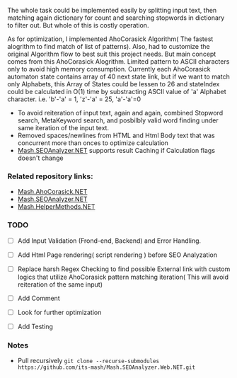 ﻿The whole task could be implemented easily by splitting input text, then matching again dictionary for count and searching stopwords in dictionary to filter out. But whole of this is costly operation.

As for optimization, I implemented AhoCorasick Algorithm( The fastest alogrithm to find match of list of patterns). Also, had to customize the original Algorithm flow to best suit this project needs. But main concept comes from this AhoCorasick Alogrithm. Limited pattern to ASCII characters only to avoid high memory consumption. Currently each AhoCorasick automaton state contains array of 40 next state link, but if we want to match only Alphabets, this Array of States could be lessen to 26 and stateIndex could be calculated in O(1) time by substracting ASCII value of 'a' Alphabet character. i.e. 'b'-'a' = 1, 'z'-'a' = 25, 'a'-'a'=0 

* To avoid reiteration of input text, again and again, combined Stopword search, MetaKeyword search, and posbilbly valid word finding under same iteration of the input text.
* Removed spaces/newlines from HTML and Html Body text that was concurrent more than onces to optimize calculation
* [Mash.SEOAnalyzer.NET](https://github.com/its-mash/Mash.SEOAnalyzer.NET.git) supports result Caching if Calculation flags doesn't change 

### Related repository links:

- [Mash.AhoCorasick.NET](https://github.com/its-mash/Mash.AhoCorasick.NET.git)
- [Mash.SEOAnalyzer.NET](https://github.com/its-mash/Mash.SEOAnalyzer.NET.git)
- [Mash.HelperMethods.NET](https://github.com/its-mash/Mash.HelperMethods.NET.git)

### TODO
- [ ] Add Input Validation (Frond-end, Backend) and Error Handling.
- [ ] Add Html Page rendering( script rendering ) before SEO Analyzation 
- [ ] Replace harsh Regex Checking to find possible External link with custom logics that utilize AhoCorasick pattern matching iteration( This will avoid reiteration of the same input)
- [ ] Add Comment
- [ ] Look for further optimization
- [ ] Add Testing


### Notes
 - Pull recursively `git clone --recurse-submodules https://github.com/its-mash/Mash.SEOAnalyzer.Web.NET.git`